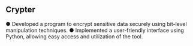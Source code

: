 ## Crypter

● Developed a program to encrypt sensitive data securely using bit-level manipulation techniques.
● Implemented a user-friendly interface using Python, allowing easy access and utilization of the tool.
